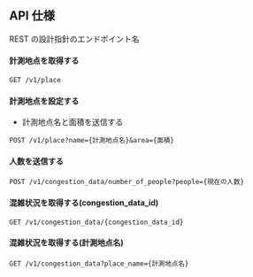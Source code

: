 ## API 仕様

REST の設計指針のエンドポイント名

#### 計測地点を取得する

```
GET /v1/place
```

#### 計測地点を設定する

- 計測地点名と面積を送信する

```
POST /v1/place?name={計測地点名}&area={面積}
```

#### 人数を送信する

```
POST /v1/congestion_data/number_of_people?people={現在の人数}
```

#### 混雑状況を取得する(congestion_data_id)

```
GET /v1/congestion_data/{congestion_data_id}
```

#### 混雑状況を取得する(計測地点名)

```
GET /v1/congestion_data?place_name={計測地点名}
```
